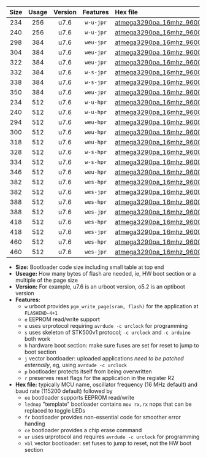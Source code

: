 |Size|Usage|Version|Features|Hex file|
|:-:|:-:|:-:|:-:|:--|
|234|256|u7.6|`w-u-jpr`|[atmega3290pa_16mhz_9600bps_ur_vbl.hex](https://raw.githubusercontent.com/stefanrueger/urboot/main/atmega3290pa_16mhz_9600bps_ur_vbl.hex)|
|240|256|u7.6|`w-u-jpr`|[atmega3290pa_16mhz_9600bps_lednop_ur_vbl.hex](https://raw.githubusercontent.com/stefanrueger/urboot/main/atmega3290pa_16mhz_9600bps_lednop_ur_vbl.hex)|
|298|384|u7.6|`weu-jpr`|[atmega3290pa_16mhz_9600bps_ee_ur_vbl.hex](https://raw.githubusercontent.com/stefanrueger/urboot/main/atmega3290pa_16mhz_9600bps_ee_ur_vbl.hex)|
|304|384|u7.6|`weu-jpr`|[atmega3290pa_16mhz_9600bps_ee_lednop_ur_vbl.hex](https://raw.githubusercontent.com/stefanrueger/urboot/main/atmega3290pa_16mhz_9600bps_ee_lednop_ur_vbl.hex)|
|322|384|u7.6|`weu-jpr`|[atmega3290pa_16mhz_9600bps_ee_lednop_fr_ur_vbl.hex](https://raw.githubusercontent.com/stefanrueger/urboot/main/atmega3290pa_16mhz_9600bps_ee_lednop_fr_ur_vbl.hex)|
|332|384|u7.6|`w-s-jpr`|[atmega3290pa_16mhz_9600bps_vbl.hex](https://raw.githubusercontent.com/stefanrueger/urboot/main/atmega3290pa_16mhz_9600bps_vbl.hex)|
|338|384|u7.6|`w-s-jpr`|[atmega3290pa_16mhz_9600bps_lednop_vbl.hex](https://raw.githubusercontent.com/stefanrueger/urboot/main/atmega3290pa_16mhz_9600bps_lednop_vbl.hex)|
|350|384|u7.6|`weu-jpr`|[atmega3290pa_16mhz_9600bps_ee_lednop_fr_ce_ur_vbl.hex](https://raw.githubusercontent.com/stefanrueger/urboot/main/atmega3290pa_16mhz_9600bps_ee_lednop_fr_ce_ur_vbl.hex)|
|234|512|u7.6|`w-u-hpr`|[atmega3290pa_16mhz_9600bps_ur.hex](https://raw.githubusercontent.com/stefanrueger/urboot/main/atmega3290pa_16mhz_9600bps_ur.hex)|
|240|512|u7.6|`w-u-hpr`|[atmega3290pa_16mhz_9600bps_lednop_ur.hex](https://raw.githubusercontent.com/stefanrueger/urboot/main/atmega3290pa_16mhz_9600bps_lednop_ur.hex)|
|294|512|u7.6|`weu-hpr`|[atmega3290pa_16mhz_9600bps_ee_ur.hex](https://raw.githubusercontent.com/stefanrueger/urboot/main/atmega3290pa_16mhz_9600bps_ee_ur.hex)|
|300|512|u7.6|`weu-hpr`|[atmega3290pa_16mhz_9600bps_ee_lednop_ur.hex](https://raw.githubusercontent.com/stefanrueger/urboot/main/atmega3290pa_16mhz_9600bps_ee_lednop_ur.hex)|
|318|512|u7.6|`weu-hpr`|[atmega3290pa_16mhz_9600bps_ee_lednop_fr_ur.hex](https://raw.githubusercontent.com/stefanrueger/urboot/main/atmega3290pa_16mhz_9600bps_ee_lednop_fr_ur.hex)|
|328|512|u7.6|`w-s-hpr`|[atmega3290pa_16mhz_9600bps.hex](https://raw.githubusercontent.com/stefanrueger/urboot/main/atmega3290pa_16mhz_9600bps.hex)|
|334|512|u7.6|`w-s-hpr`|[atmega3290pa_16mhz_9600bps_lednop.hex](https://raw.githubusercontent.com/stefanrueger/urboot/main/atmega3290pa_16mhz_9600bps_lednop.hex)|
|346|512|u7.6|`weu-hpr`|[atmega3290pa_16mhz_9600bps_ee_lednop_fr_ce_ur.hex](https://raw.githubusercontent.com/stefanrueger/urboot/main/atmega3290pa_16mhz_9600bps_ee_lednop_fr_ce_ur.hex)|
|382|512|u7.6|`wes-hpr`|[atmega3290pa_16mhz_9600bps_ee.hex](https://raw.githubusercontent.com/stefanrueger/urboot/main/atmega3290pa_16mhz_9600bps_ee.hex)|
|382|512|u7.6|`wes-jpr`|[atmega3290pa_16mhz_9600bps_ee_vbl.hex](https://raw.githubusercontent.com/stefanrueger/urboot/main/atmega3290pa_16mhz_9600bps_ee_vbl.hex)|
|388|512|u7.6|`wes-hpr`|[atmega3290pa_16mhz_9600bps_ee_lednop.hex](https://raw.githubusercontent.com/stefanrueger/urboot/main/atmega3290pa_16mhz_9600bps_ee_lednop.hex)|
|388|512|u7.6|`wes-jpr`|[atmega3290pa_16mhz_9600bps_ee_lednop_vbl.hex](https://raw.githubusercontent.com/stefanrueger/urboot/main/atmega3290pa_16mhz_9600bps_ee_lednop_vbl.hex)|
|418|512|u7.6|`wes-hpr`|[atmega3290pa_16mhz_9600bps_ee_lednop_fr.hex](https://raw.githubusercontent.com/stefanrueger/urboot/main/atmega3290pa_16mhz_9600bps_ee_lednop_fr.hex)|
|418|512|u7.6|`wes-jpr`|[atmega3290pa_16mhz_9600bps_ee_lednop_fr_vbl.hex](https://raw.githubusercontent.com/stefanrueger/urboot/main/atmega3290pa_16mhz_9600bps_ee_lednop_fr_vbl.hex)|
|460|512|u7.6|`wes-hpr`|[atmega3290pa_16mhz_9600bps_ee_lednop_fr_ce.hex](https://raw.githubusercontent.com/stefanrueger/urboot/main/atmega3290pa_16mhz_9600bps_ee_lednop_fr_ce.hex)|
|460|512|u7.6|`wes-jpr`|[atmega3290pa_16mhz_9600bps_ee_lednop_fr_ce_vbl.hex](https://raw.githubusercontent.com/stefanrueger/urboot/main/atmega3290pa_16mhz_9600bps_ee_lednop_fr_ce_vbl.hex)|

- **Size:** Bootloader code size including small table at top end
- **Useage:** How many bytes of flash are needed, ie, HW boot section or a multiple of the page size
- **Version:** For example, u7.6 is an urboot version, o5.2 is an optiboot version
- **Features:**
  + `w` urboot provides `pgm_write_page(sram, flash)` for the application at `FLASHEND-4+1`
  + `e` EEPROM read/write support
  + `u` uses urprotocol requiring `avrdude -c urclock` for programming
  + `s` uses skeleton of STK500v1 protocol; `-c urclock` and `-c arduino` both work
  + `h` hardware boot section: make sure fuses are set for reset to jump to boot section
  + `j` vector bootloader: uploaded applications *need to be patched externally*, eg, using `avrdude -c urclock`
  + `p` bootloader protects itself from being overwritten
  + `r` preserves reset flags for the application in the register R2
- **Hex file:** typically MCU name, oscillator frequency (16 MHz default) and baud rate (115200 default) followed by
  + `ee` bootloader supports EEPROM read/write
  + `lednop` "template" bootloader contains `mov rx,rx` nops that can be replaced to toggle LEDs
  + `fr` bootloader provides non-essential code for smoother error handing
  + `ce` bootloader provides a chip erase command
  + `ur` uses urprotocol and requires `avrdude -c urclock` for programming
  + `vbl` vector bootloader: set fuses to jump to reset, not the HW boot section
